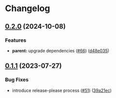 # Changelog

## [0.2.0](https://github.com/carbynestack/castor/compare/parent-v0.1.1...parent-v0.2.0) (2024-10-08)


### Features

* **parent:** upgrade dependencies ([#66](https://github.com/carbynestack/castor/issues/66)) ([d48e035](https://github.com/carbynestack/castor/commit/d48e0350216a20ecab5e72cf1703a0ab96030391))

## [0.1.1](https://github.com/carbynestack/castor/compare/parent-v0.1.0...parent-v0.1.1) (2023-07-27)


### Bug Fixes

* introduce release-please process ([#51](https://github.com/carbynestack/castor/issues/51)) ([39a21ec](https://github.com/carbynestack/castor/commit/39a21ec78c2122bcd4a86fcc8bf6966a0007c285))
